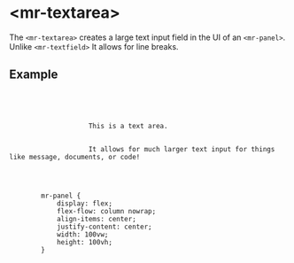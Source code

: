# &lt;mr-textarea&gt;

The `<mr-textarea>` creates a large text input field in the UI of an `<mr-panel>`. Unlike `<mr-textfield>` It allows for line breaks.

## Example

<inline-repl editor-height="280">
    <code slot="html">
        <mr-app>
            <mr-panel id="panel">
                <mr-textarea id="input">
                    This is a text area.
                    <br/>
                    It allows for much larger text input for things like message, documents, or code!
                </mr-textarea>
            </mr-panel>
        </mr-app>
    </code>
    <code slot="css">
        mr-panel {
            display: flex;
            flex-flow: column nowrap;
            align-items: center;
            justify-content: center;
            width: 100vw;
            height: 100vh;
        }
    </code>
</inline-repl>
